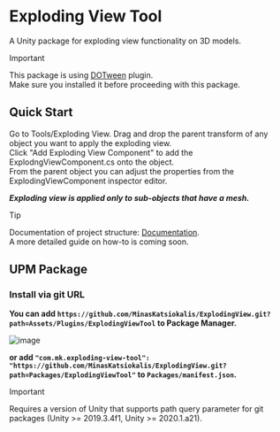 # Exploding View Tool
A Unity package for exploding view functionality on 3D models.

> [!IMPORTANT]
> This package is using [DOTween](https://assetstore.unity.com/packages/tools/animation/dotween-hotween-v2-27676#description) plugin.<br>
> Make sure you installed it before proceeding with this package.

## Quick Start
Go to Tools/Exploding View. Drag and drop the parent transform of any object you want to apply the exploding view.<br>
Click "Add Exploding View Component" to add the ExplodngViewComponent.cs onto the object.<br>
From the parent object you can adjust the properties from the ExplodingViewComponent inspector editor.<br>

***Exploding view is applied only to sub-objects that have a mesh.***

> [!TIP]
> Documentation of project structure: [Documentation](https://minaskatsiokalis.github.io/exploding-view/documentation/html/index.html). <br>
> A more detailed guide on how-to is coming soon.

## UPM Package
### Install via git URL

**You can add `https://github.com/MinasKatsiokalis/ExplodingView.git?path=Assets/Plugins/ExplodingViewTool` to Package Manager.**

![image](https://user-images.githubusercontent.com/46207/79450714-3aadd100-8020-11ea-8aae-b8d87fc4d7be.png)

**or add `"com.mk.exploding-view-tool": "https://github.com/MinasKatsiokalis/ExplodingView.git?path=Packages/ExplodingViewTool"` to `Packages/manifest.json`.**

> [!IMPORTANT]
> Requires a version of Unity that supports path query parameter for git packages (Unity >= 2019.3.4f1, Unity >= 2020.1.a21).
